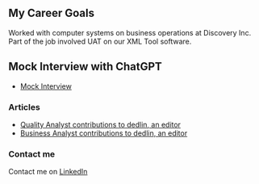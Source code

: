 ## My Career Goals

Worked with computer systems on business operations at Discovery Inc. Part of the job involved UAT on our XML Tool software.

## Mock Interview with ChatGPT

- [Mock Interview](ad_interview.md)

### Articles

- [Quality Analyst contributions to dedlin, an editor](editor.md)
- [Business Analyst contributions to dedlin, an editor](features.md)



### Contact me
Contact me on [LinkedIn](https://www.linkedin.com/in/pia-teehan-1b11a799/)



